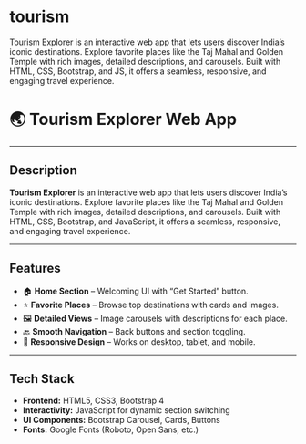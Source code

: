 # tourism
Tourism Explorer is an interactive web app that lets users discover India’s iconic destinations. Explore favorite places like the Taj Mahal and Golden Temple with rich images, detailed descriptions, and carousels. Built with HTML, CSS, Bootstrap, and JS, it offers a seamless, responsive, and engaging travel experience.
# 🌏 Tourism Explorer Web App


---

## Description

**Tourism Explorer** is an interactive web app that lets users discover India’s iconic destinations. Explore favorite places like the Taj Mahal and Golden Temple with rich images, detailed descriptions, and carousels. Built with HTML, CSS, Bootstrap, and JavaScript, it offers a seamless, responsive, and engaging travel experience.

---

## Features

- 🏠 **Home Section** – Welcoming UI with “Get Started” button.  
- ⭐ **Favorite Places** – Browse top destinations with cards and images.  
- 🖼️ **Detailed Views** – Image carousels with descriptions for each place.  
- 🔙 **Smooth Navigation** – Back buttons and section toggling.  
- 🎨 **Responsive Design** – Works on desktop, tablet, and mobile.

---

## Tech Stack

- **Frontend:** HTML5, CSS3, Bootstrap 4  
- **Interactivity:** JavaScript for dynamic section switching  
- **UI Components:** Bootstrap Carousel, Cards, Buttons  
- **Fonts:** Google Fonts (Roboto, Open Sans, etc.)
